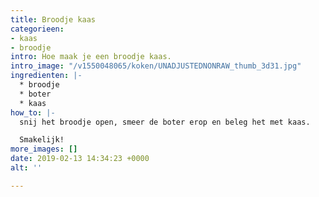 ```yaml
---
title: Broodje kaas
categorieen:
- kaas
- broodje
intro: Hoe maak je een broodje kaas.
intro_image: "/v1550048065/koken/UNADJUSTEDNONRAW_thumb_3d31.jpg"
ingredienten: |-
  * broodje
  * boter
  * kaas
how_to: |-
  snij het broodje open, smeer de boter erop en beleg het met kaas.

  Smakelijk!
more_images: []
date: 2019-02-13 14:34:23 +0000
alt: ''

---
```

